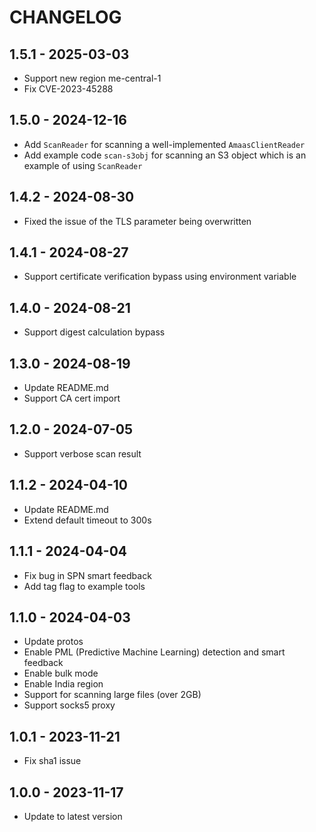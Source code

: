 # CHANGELOG

## 1.5.1 - 2025-03-03

* Support new region me-central-1
* Fix CVE-2023-45288

## 1.5.0 - 2024-12-16
* Add `ScanReader` for scanning a well-implemented `AmaasClientReader`
* Add example code `scan-s3obj` for scanning an S3 object which is an example of using `ScanReader`

## 1.4.2 - 2024-08-30

* Fixed the issue of the TLS parameter being overwritten

## 1.4.1 - 2024-08-27

* Support certificate verification bypass using environment variable

## 1.4.0 - 2024-08-21

* Support digest calculation bypass

## 1.3.0 - 2024-08-19

* Update README.md
* Support CA cert import

## 1.2.0 - 2024-07-05

* Support verbose scan result

## 1.1.2 - 2024-04-10

* Update README.md
* Extend default timeout to 300s

## 1.1.1 - 2024-04-04

* Fix bug in SPN smart feedback
* Add tag flag to example tools

## 1.1.0 - 2024-04-03

* Update protos
* Enable PML (Predictive Machine Learning) detection and smart feedback
* Enable bulk mode
* Enable India region
* Support for scanning large files (over 2GB)
* Support socks5 proxy

## 1.0.1 - 2023-11-21

* Fix sha1 issue

## 1.0.0 - 2023-11-17

* Update to latest version
